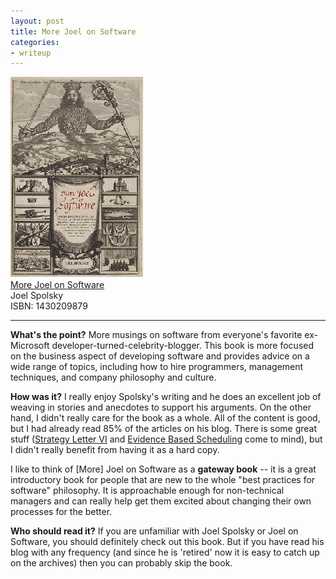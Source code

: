 ```yaml
---
layout: post
title: More Joel on Software
categories:
- writeup
---
```

![](/static/more-joel.png)  
[More Joel on Software](http://www.amazon.com/exec/obidos/ASIN/1430209879/ref=nosim&tag=bookreview0a1-20)  
Joel Spolsky   
ISBN: 1430209879

---

**What's the point?**
More musings on software from everyone's favorite ex-Microsoft developer-turned-celebrity-blogger.  This 
book is more focused on the business aspect of developing software and provides advice on a wide range 
of topics, including how to hire programmers, management techniques, and company philosophy and culture.

**How was it?**
I really enjoy Spolsky's writing and he does an excellent job of weaving in stories and anecdotes to support
his arguments.  On the other hand, I didn't really care for the book as a whole.  All of the content is 
good, but I had already read 85% of the articles on his blog.  There is some great stuff 
([Strategy Letter VI](http://www.joelonsoftware.com/items/2007/09/18.html)
and [Evidence Based Scheduling](http://www.joelonsoftware.com/items/2007/10/26.html) come to mind), but 
I didn't really benefit from having it as a hard copy.

I like to think of \[More\] Joel on Software as a **gateway book** -- it is a great introductory book for 
people that are new to the whole "best practices for software" philosophy.  It is approachable enough for
non-technical managers and can really help get them excited about changing their own processes for the
better.

**Who should read it?**
If you are unfamiliar with Joel Spolsky or Joel on Software, you should definitely check out this book.  But 
if you have read his blog with any frequency (and since he is 'retired' now it is easy to catch up on the 
archives) then you can probably skip the book.